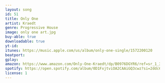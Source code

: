 ```yaml
---
layout: song
id: 51
title: Only One
artist: Kraedt
genre: Progressive House
image: only one art.jpg
buy-able: true
downloadable: true
yt-id: 
itunes: https://music.apple.com/us/album/only-one-single/1572200120
beatport: 
gplay: 
amazon: https://www.amazon.com/Only-One-Kraedt/dp/B0976DGYR6/ref=sr_1_3?dchild=1
spotify: https://open.spotify.com/album/0D1FxjtviOA2CAAiGQ3cwz?si=2ddc61a9719048d2
license: 1
---
```

